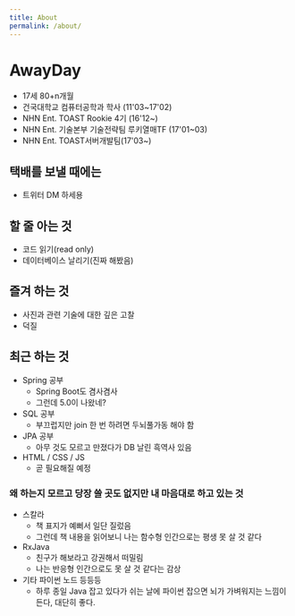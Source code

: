 ```yaml
---
title: About
permalink: /about/
---
```


# AwayDay
* 17세 80+n개월
* 건국대학교 컴퓨터공학과 학사 (11'03~17'02)
* NHN Ent. TOAST Rookie 4기 (16'12~)
* NHN Ent. 기술본부 기술전략팀 루키열매TF (17'01~03)
* NHN Ent. TOAST서버개발팀(17'03~)

## 택배를 보낼 때에는
* 트위터 DM 하세용

## 할 줄 아는 것
* 코드 읽기(read only)
* 데이터베이스 날리기(진짜 해봤음)

## 즐겨 하는 것
* 사진과 관련 기술에 대한 깊은 고찰
* 덕질

## 최근 하는 것
* Spring 공부
    * Spring Boot도 겸사겸사
    * 그런데 5.0이 나왔네?
* SQL 공부
    * 부끄럽지만 join 한 번 하려면 두뇌풀가동 해야 함
* JPA 공부
    * 아무 것도 모르고 만졌다가 DB 날린 흑역사 있음
* HTML / CSS / JS
    * 곧 필요해질 예정

### 왜 하는지 모르고 당장 쓸 곳도 없지만 내 마음대로 하고 있는 것
* 스칼라
    * 책 표지가 예뻐서 일단 질렀음
    * 그런데 책 내용을 읽어보니 나는 함수형 인간으로는 평생 못 살 것 같다
* RxJava
    * 친구가 해보라고 강권해서 떠밀림
    * 나는 반응형 인간으로도 못 살 것 같다는 감상
* 기타 파이썬 노드 등등등
    * 하루 종일 Java 잡고 있다가 쉬는 날에 파이썬 잡으면 뇌가 가벼워지는 느낌이 든다, 대단히 좋다.